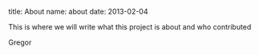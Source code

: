 title: About
name: about
date: 2013-02-04

This is where we will write what this project is about and who contributed

Gregor

